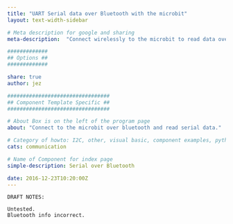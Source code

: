 ```yaml
---
title: "UART Serial data over Bluetooth with the microbit"
layout: text-width-sidebar

# Meta description for google and sharing
meta-description:  "Connect wirelessly to the microbit to read data over serial."

#############
## Options ##
#############

share: true
author: jez

#################################
## Component Template Specific ##
#################################

# About Box is on the left of the program page
about: "Connect to the microbit over bluetooth and read serial data."

# Category of howto: I2C, other, visual basic, component examples, python, data logging
cats: communication

# Name of Component for index page
simple-description: Serial over Bluetooth

date: 2016-12-23T10:20:00Z
---
```


```
DRAFT NOTES:

Untested.
Bluetooth info incorrect.

```
